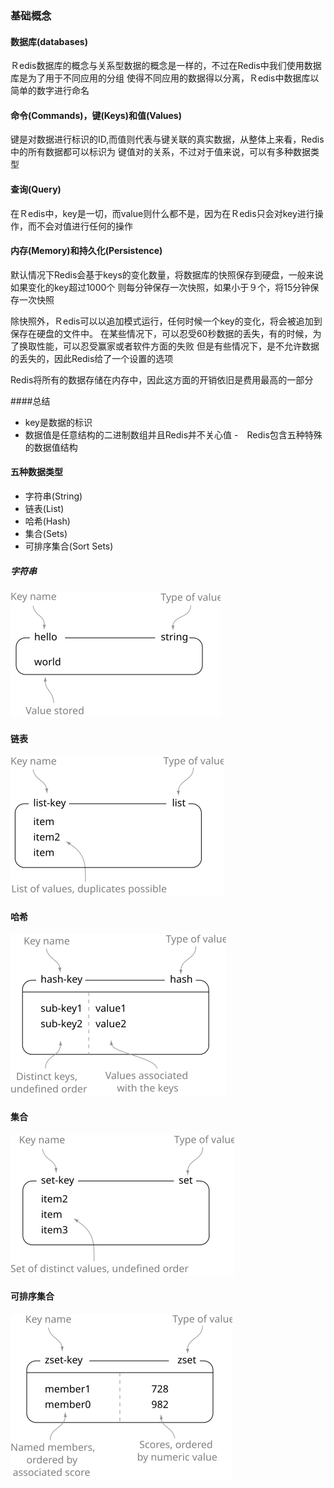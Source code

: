 ### 基础概念

#### 数据库(databases)
Ｒedis数据库的概念与关系型数据的概念是一样的，不过在Redis中我们使用数据库是为了用于不同应用的分组
使得不同应用的数据得以分离，Ｒedis中数据库以简单的数字进行命名

#### 命令(Commands)，键(Keys)和值(Values)
键是对数据进行标识的ID,而值则代表与键关联的真实数据，从整体上来看，Redis中的所有数据都可以标识为
键值对的关系，不过对于值来说，可以有多种数据类型

#### 查询(Query)
在Ｒedis中，key是一切，而value则什么都不是，因为在Ｒedis只会对key进行操作，而不会对值进行任何的操作

#### 内存(Memory)和持久化(Persistence)
默认情况下Redis会基于keys的变化数量，将数据库的快照保存到硬盘，一般来说如果变化的key超过1000个
则每分钟保存一次快照，如果小于９个，将15分钟保存一次快照

除快照外，Ｒedis可以以追加模式运行，任何时候一个key的变化，将会被追加到保存在硬盘的文件中。
在某些情况下，可以忍受60秒数据的丢失，有的时候，为了换取性能，可以忍受赢家或者软件方面的失败
但是有些情况下，是不允许数据的丢失的，因此Redis给了一个设置的选项

Redis将所有的数据存储在内存中，因此这方面的开销依旧是费用最高的一部分

####总结
- key是数据的标识
- 数据值是任意结构的二进制数组并且Redis并不关心值
-　Redis包含五种特殊的数据值结构

#### 五种数据类型
- 字符串(String)
- 链表(List)
- 哈希(Hash)
- 集合(Sets)
- 可排序集合(Sort Sets)

##### 字符串
![string](/assets/string.svg)

#### 链表
![list](/assets/lists.svg)

#### 哈希
![hash](/assets/hash.svg)

#### 集合
![set](/assets/set.svg)

#### 可排序集合
![sort set](/assets/sort_set.svg)

